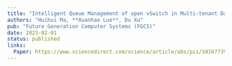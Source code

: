 ```yaml
---
title: "Intelligent Queue Management of open vSwitch in Multi-tenant Data Center"
authors: "Huihui Ma, **Xuanhao Luo**, Du Xu"
pub: "Future Generation Computer Systems (FGCS)"
date: 2023-02-01
status: published
links:
  Paper: https://www.sciencedirect.com/science/article/abs/pii/S0167739X23000596?casa_token=lYWeumumCGgAAAAA:5jYzdzRu5zXIoX2BzL7V-ZrHRgmADtE3ZSb43RyXD-R_mnMx8u_lD5O_eiwti0wnwu7bbJzzGhw
---
```

